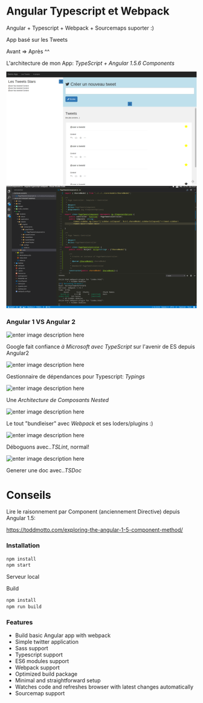 # Angular Typescript  et Webpack

Angular + Typescript + Webpack + Sourcemaps suporter :)

App basé sur les Tweets



Avant => Après ^^


L'architecture de mon App: *TypeScript + Angular 1.5.6 Components*

![enter image description here](./images/preview.png)
![enter image description here](./images/preview2.png)

### Angular 1 VS Angular 2

![enter image description here](http://yanivefraim.github.io/assets/article_images/2015-05-21-be-ready-for-angular2-today/app_structure.png)

Google fait confiance *à Microsoft avec TypeScript* sur l'avenir de ES depuis Angular2

![enter image description here](http://selleo.com/wp-content/uploads/2015/10/migrating-to-angular2-typescript.png)


Gestionnaire de dépendances pour Typescript: *Typings*

![enter image description here](https://camo.githubusercontent.com/ab6230980c6f9ac22dbdf32891b1215e6b0cc49b/68747470733a2f2f63646e2e7261776769742e636f6d2f747970696e67732f747970696e67732f6d61737465722f6c6f676f2e737667)

Une *Architecture de Composants Nested*

![enter image description here](http://40.media.tumblr.com/8d2360fe8f3f0c66b20cb5dcc45856ce/tumblr_nnzn556v7F1qc0howo3_1280.png) 


Le tout "bundleiser" avec *Webpack* et ses loders/plugins :)

![enter image description here](https://webpack.github.io/assets/what-is-webpack.png)

Déboguons avec..*TSLint*, normal!

![enter image description here](https://eg2.gallerycdn.vsassets.io/extensions/eg2/tslint/0.5.40/1478101726003/Microsoft.VisualStudio.Services.Icons.Default)

Generer une doc avec..*TSDoc*

# Conseils
Lire le raisonnement par Component (anciennement Directive) depuis Angular 1.5:

https://toddmotto.com/exploring-the-angular-1-5-component-method/

### Installation

```sh
npm install
npm start
```

Serveur local 


Build
```sh
npm install
npm run build
```


### Features

-  Build basic Angular app with webpack
-  Simple twitter application
-  Sass support
-  Typescript support
-  ES6 modules support
-  Webpack support
-  Optimized build package
-  Minimal and straightforward setup
-  Watches code and refreshes browser with latest changes automatically
-  Sourcemap support
